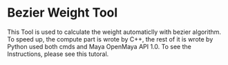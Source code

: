 # Bezier Weight Tool
This Tool is used to calculate the weight automaticlly with bezier algorithm.
To speed up, the compute part is wrote by C++, the rest of it is wrote by Python used both cmds and Maya OpenMaya API 1.0.
To see the Instructions, please see this tutoral.